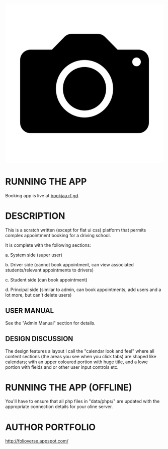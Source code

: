 ![Alt text]( https://github.com/JordanMicahBennett/Grapple/blob/master/data/miscellaneous/Screens/image_icon.png "default page")

# RUNNING THE APP 

Booking app is live at [bookjaa.rf.gd](http://bookjaa.rf.gd).


# DESCRIPTION
This is a scratch written (except for flat ui css) platform that permits complex appointment booking for a driving school.

It is complete with the following sections:

a. System side (super user)

b. Driver side (cannot book appointment, can view associated students/relevant appointments to drivers)

c. Student side (can book appointment)

d. Principal side (similar to admin, can book appointments, add users and a lot more, but can't delete users)


## USER MANUAL

See the "Admin Manual" section for details.

## DESIGN DISCUSSION

The design features a layout I call the "calendar look and feel" where all content sections (the areas you see when you click tabs) are shaped like calendars;
with an upper coloured portion with huge title, and a lowe portion with fields and or other user input controls etc.


# RUNNING THE APP (OFFLINE)

You'll have to ensure that all php files in "data/phps/" are updated with the appropriate connection details for your oline server.


AUTHOR PORTFOLIO
============================================
http://folioverse.appspot.com/